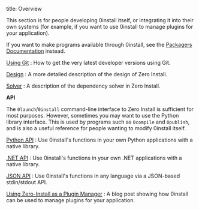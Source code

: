 title: Overview

This section is for people developing 0install itself, or integrating it into their own systems (for example, if you want to use 0install to manage plugins for your application).

If you want to make programs available through 0install, see the [Packagers Documentation](../packaging/index.md) instead.

[Using Git](using-git.md)
: How to get the very latest developer versions using Git.

[Design](design.md)
: A more detailed description of the design of Zero Install.

[Solver](solver.md)
: A description of the dependency solver in Zero Install.

**API**

The `0launch`/`0install` command-line interface to Zero Install is sufficient for most purposes. However, sometimes you may want to use the Python library interface. This is used by programs such as `0compile` and `0publish`, and is also a useful reference for people wanting to modify 0install itself.

[Python API](python-api.md)
: Use 0install's functions in your own Python applications with a native library.

[.NET API](dotnet-api.md)
: Use 0install's functions in your own .NET applications with a native library.

[JSON API](json-api.md)
: Use 0install's functions in any language via a JSON-based stdin/stdout API.

[Using Zero-Install as a Plugin Manager](http://gfxmonk.net/2011/08/02/using-zero-install-as-a-plugin-manager.html)
: A blog post showing how 0install can be used to manage plugins for your application.
